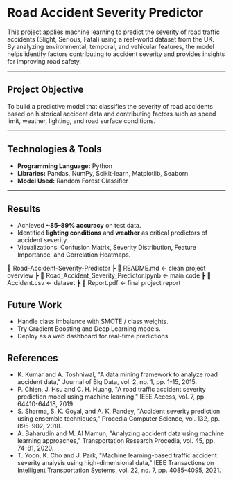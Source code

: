 # Road Accident Severity Predictor

This project applies machine learning to predict the severity of road traffic accidents (Slight, Serious, Fatal) using a real-world dataset from the UK.  
By analyzing environmental, temporal, and vehicular features, the model helps identify factors contributing to accident severity and provides insights for improving road safety.

---

## Project Objective
To build a predictive model that classifies the severity of road accidents based on historical accident data and contributing factors such as speed limit, weather, lighting, and road surface conditions.

---

## Technologies & Tools
- **Programming Language:** Python  
- **Libraries:** Pandas, NumPy, Scikit-learn, Matplotlib, Seaborn  
- **Model Used:** Random Forest Classifier

---

## Results
- Achieved **~85–89% accuracy** on test data.  
- Identified **lighting conditions** and **weather** as critical predictors of accident severity.  
- Visualizations: Confusion Matrix, Severity Distribution, Feature Importance, and Correlation Heatmaps.

📂 Road-Accident-Severity-Predictor
 ┣ 📜 README.md        ← clean project overview
 ┣ 📜 Road_Accident_Severity_Predictor.ipynb  ← main code
 ┣ 📜 Accident.csv      ← dataset 
 ┣ 📜 Report.pdf        ← final project report

## Future Work
- Handle class imbalance with SMOTE / class weights.
- Try Gradient Boosting and Deep Learning models.
- Deploy as a web dashboard for real-time predictions.

## References
- K. Kumar and A. Toshniwal, "A data mining framework to analyze road accident data," Journal of Big Data, vol. 2, no. 1, pp. 1-15, 2015.
- P. Chien, J. Hsu and C. H. Huang, "A road traffic accident severity prediction model using machine learning," IEEE Access, vol. 7, pp. 64410-64418, 2019.
- S. Sharma, S. K. Goyal, and A. K. Pandey, "Accident severity prediction using ensemble techniques," Procedia Computer Science, vol. 132, pp. 895–902, 2018.
- A. Baharudin and M. Al Mamun, "Analyzing accident data using machine learning approaches," Transportation Research Procedia, vol. 45, pp. 74-81, 2020.
- T. Yoon, K. Cho and J. Park, "Machine learning-based traffic accident severity analysis using high-dimensional data," IEEE Transactions on Intelligent Transportation Systems, vol. 22, no. 7, pp. 4085-4095, 2021.
